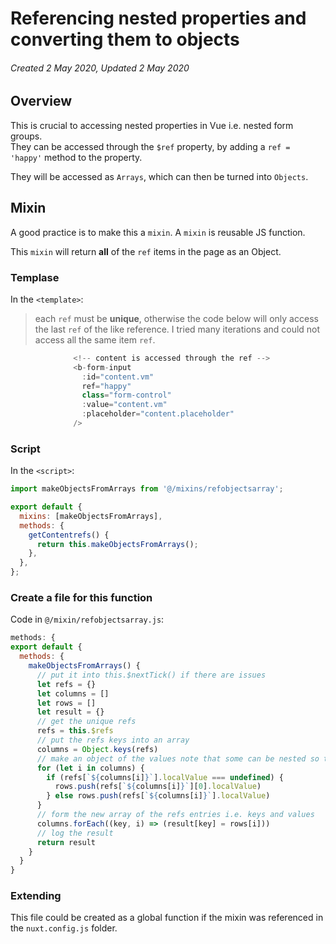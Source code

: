 # Referencing nested properties and converting them to objects

###### Created 2 May 2020, Updated 2 May 2020

## Overview

This is crucial to accessing nested properties in Vue i.e. nested form groups.  
They can be accessed through the `$ref` property, by adding a `ref = 'happy'` method to the property.

They will be accessed as `Arrays`, which can then be turned into `Objects`.

## Mixin

A good practice is to make this a `mixin`. A `mixin` is reusable JS function.

This `mixin` will return **all** of the `ref` items in the page as an Object.

### Templase

In the `<template>`:

> each `ref` must be **unique**, otherwise the code below will only access the last `ref` of the like reference. I tried many iterations and could not access all the same item `ref`.

```javascript
              <!-- content is accessed through the ref -->
              <b-form-input
                :id="content.vm"
                ref="happy"
                class="form-control"
                :value="content.vm"
                :placeholder="content.placeholder"
              />
```

### Script

In the `<script>`:

```javascript
import makeObjectsFromArrays from '@/mixins/refobjectsarray';

export default {
  mixins: [makeObjectsFromArrays],
  methods: {
    getContentrefs() {
      return this.makeObjectsFromArrays();
    },
  },
};
```

### Create a file for this function

Code in `@/mixin/refobjectsarray.js`:

```javascript
methods: {
export default {
  methods: {
    makeObjectsFromArrays() {
      // put it into this.$nextTick() if there are issues
      let refs = {}
      let columns = []
      let rows = []
      let result = {}
      // get the unique refs
      refs = this.$refs
      // put the refs keys into an array
      columns = Object.keys(refs)
      // make an object of the values note that some can be nested so the if
      for (let i in columns) {
        if (refs[`${columns[i]}`].localValue === undefined) {
          rows.push(refs[`${columns[i]}`][0].localValue)
        } else rows.push(refs[`${columns[i]}`].localValue)
      }
      // form the new array of the refs entries i.e. keys and values
      columns.forEach((key, i) => (result[key] = rows[i]))
      // log the result
      return result
    }
  }
}
```

### Extending

This file could be created as a global function if the mixin was referenced in the `nuxt.config.js` folder.
